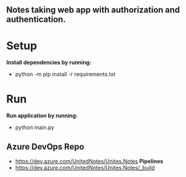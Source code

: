 ## Notes taking web app with authorization and authentication.

# Setup
**Install dependencies by running:**
* python -m pip install -r requirements.txt

# Run
**Run application by running:**
* python main.py

## Azure DevOps Repo
* https://dev.azure.com/UnitedNotes/Unites.Notes
**Pipelines** 
* https://dev.azure.com/UnitedNotes/Unites.Notes/_build

